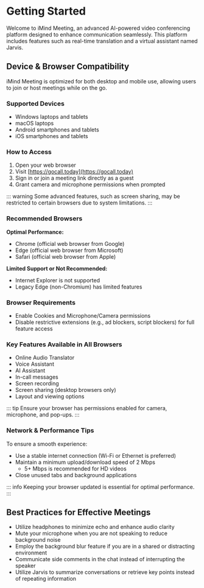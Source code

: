 # Getting Started

Welcome to iMind Meeting, an advanced AI-powered video conferencing platform designed to enhance communication seamlessly. This platform includes features such as real-time translation and a virtual assistant named Jarvis.

## Device & Browser Compatibility

iMind Meeting is optimized for both desktop and mobile use, allowing users to join or host meetings while on the go.

### Supported Devices

- Windows laptops and tablets
- macOS laptops
- Android smartphones and tablets
- iOS smartphones and tablets

### How to Access

1. Open your web browser
2. Visit [https://gocall.today](https://gocall.today)
3. Sign in or join a meeting link directly as a guest
4. Grant camera and microphone permissions when prompted

::: warning
Some advanced features, such as screen sharing, may be restricted to certain browsers due to system limitations.
:::

### Recommended Browsers

**Optimal Performance:**

- Chrome (official web browser from Google)
- Edge (official web browser from Microsoft)
- Safari (official web browser from Apple)

**Limited Support or Not Recommended:**

- Internet Explorer is not supported
- Legacy Edge (non-Chromium) has limited features

### Browser Requirements

- Enable Cookies and Microphone/Camera permissions
- Disable restrictive extensions (e.g., ad blockers, script blockers) for full feature access

### Key Features Available in All Browsers

- Online Audio Translator
- Voice Assistant
- AI Assistant
- In-call messages
- Screen recording
- Screen sharing (desktop browsers only)
- Layout and viewing options

::: tip
Ensure your browser has permissions enabled for camera, microphone, and pop-ups.
:::

### Network & Performance Tips

To ensure a smooth experience:

- Use a stable internet connection (Wi-Fi or Ethernet is preferred)
- Maintain a minimum upload/download speed of 2 Mbps
  - 5+ Mbps is recommended for HD videos
- Close unused tabs and background applications

::: info
Keeping your browser updated is essential for optimal performance.
:::

## Best Practices for Effective Meetings

- Utilize headphones to minimize echo and enhance audio clarity
- Mute your microphone when you are not speaking to reduce background noise
- Employ the background blur feature if you are in a shared or distracting environment
- Communicate side comments in the chat instead of interrupting the speaker
- Utilize Jarvis to summarize conversations or retrieve key points instead of repeating information
